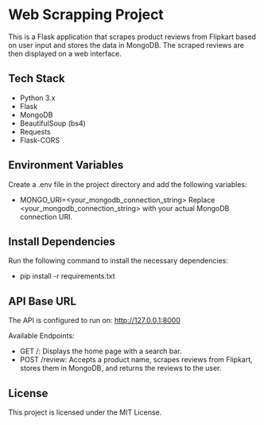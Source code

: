 # Web Scrapping Project
This is a Flask application that scrapes product reviews from Flipkart based on user input and stores the data in MongoDB. The scraped reviews are then displayed on a web interface.

## Tech Stack
- Python 3.x
- Flask
- MongoDB
- BeautifulSoup (bs4)
- Requests
- Flask-CORS

  
## Environment Variables
Create a .env file in the project directory and add the following variables:

- MONGO_URI=<your_mongodb_connection_string>
Replace <your_mongodb_connection_string> with your actual MongoDB connection URI.


## Install Dependencies
Run the following command to install the necessary dependencies:

- pip install -r requirements.txt


## API Base URL
The API is configured to run on: http://127.0.0.1:8000

Available Endpoints:

- GET /: Displays the home page with a search bar.
- POST /review: Accepts a product name, scrapes reviews from Flipkart, stores them in MongoDB, and returns the reviews to the user.


## License
This project is licensed under the MIT License.
